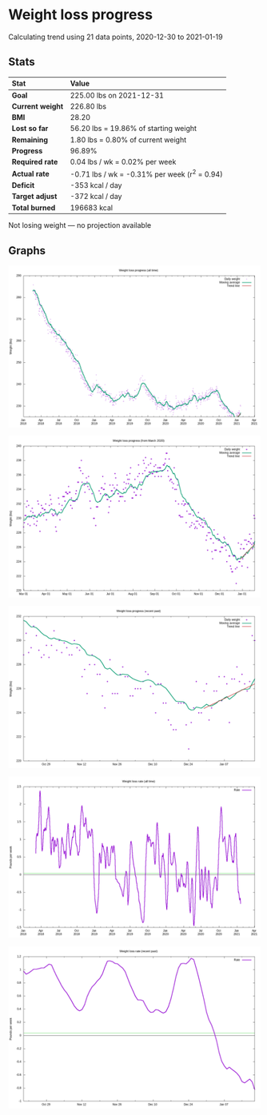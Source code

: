 # Weight loss progress

Calculating trend using 21 data points, 2020-12-30 to 2021-01-19

## Stats

Stat|Value
:-|:-
**Goal**|225.00 lbs on 2021-12-31
**Current weight**|226.80 lbs
**BMI**|28.20
**Lost so far**|56.20 lbs = 19.86% of starting weight
**Remaining**|1.80 lbs =  0.80% of current  weight
**Progress**|96.89%
**Required rate**|0.04 lbs / wk = 0.02% per week
**Actual rate**|-0.71 lbs / wk = -0.31% per week  (r<sup>2</sup> = 0.94)
**Deficit**|-353 kcal / day
**Target adjust**|-372 kcal / day
**Total burned**|196683 kcal

Not losing weight &mdash; no projection available

## Graphs

![](weight-graph-alltime.png)

![](weight-graph-covid.png)

![](weight-graph-recent.png)

![](rate-graph-alltime.png)

![](rate-graph-recent.png)

